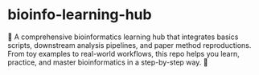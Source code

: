 # bioinfo-learning-hub
🚀 A comprehensive bioinformatics learning hub that integrates basics scripts, downstream analysis pipelines, and paper method reproductions. From toy examples to real-world workflows, this repo helps you learn, practice, and master bioinformatics in a step-by-step way. 🧬
